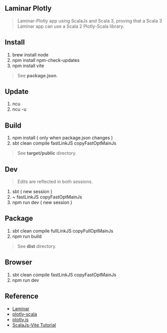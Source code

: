 Laminar Plotly
--------------
>Laminar-Plotly app using ScalaJs and Scala 3, proving that a Scala 3 Laminar app can use a Scala 2 Plotly-Scala library.

Install
-------
1. brew install node
2. npm install npm-check-updates
3. npm install vite
>See **package.json**.

Update
------
1. ncu
2. ncu -u

Build
-----
1. npm install ( only when package.json changes )
2. sbt clean compile fastLinkJS copyFastOptMainJs
>See **target/public** directory.

Dev
---
>Edits are reflected in both sessions.
1. sbt ( new session )
2. ~ fastLinkJS copyFastOptMainJs
3. npm run dev ( new session )

Package
-------
1. sbt clean compile fullLinkJS copyFullOptMainJs
2. npm run build
>See **dist** directory.

Browser
-------
1. sbt clean compile fastLinkJS copyFastOptMainJs
2. npm run dev

Reference
---------
* [Laminar](https://laminar.dev/)
* [plotly-scala](https://github.com/alexarchambault/plotly-scala)
* [plotly.js](https://www.npmjs.com/package/plotly.js/v/1.47.4?activeTab=versions)
* [ScalaJs-Vite Tutorial](https://www.scala-js.org/doc/tutorial/scalajs-vite.html)